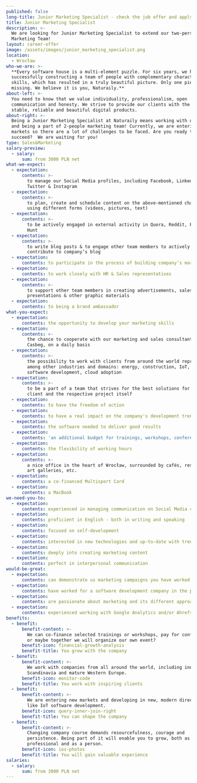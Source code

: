 ```yaml
---
published: false
long-title: Junior Marketing Specialist - check the job offer and apply
title: Junior Marketing Specialist
description: >-
  We are looking for Junior Marketing Specialist to extend our two-person
  Marketing Team!
layout: career-offer
image: /assets/images/junior_marketing_specialist.png
location:
  - Wrocław
who-we-are: >-
  **Every software house is a multi-element puzzle. For six years, we have been
  successfully constructing a team of people with complementary characters and
  skills, which has resulted in a truly beautiful picture. Only one piece is
  missing. We believe it is you, Naturaily.**
about-left: >-
  You need to know that we value individuality, professionalism, open
  communication and honesty. We strive to provide our clients with the best,
  stable, reliable and beautiful digital products.
about-right: >-
  Being a Junior Marketing Specialist at Naturaily means working with our CEO
  and being a part of 2-people marketing team! Currently, we are entering new
  markets so there are a lot of challenges to be faced. Are you ready to help us
  succeed?  We are waiting for you!
type: Sales&Marketing
salary-preview:
  - salary:
      sum: from 3000 PLN net
what-we-expect:
  - expectation:
      contents: >-
        to manage our Social Media profiles, including Facebook, LinkedIn,
        Twitter & Instagram
  - expectation:
      contents: >-
        to plan, create and schedule content on the above-mentioned channels,
        using different forms (videos, pictures, text)
  - expectation:
      contents: >-
        to be actively engaged in external activity in Quora, Reddit, Product
        Hunt
  - expectation:
      contents: >-
        to write blog posts & to engage other team members to actively
        contribute to company’s blog
  - expectation:
      contents: to participate in the process of building company’s marketing strategy
  - expectation:
      contents: to work closely with HR & Sales representatives
  - expectation:
      contents: >-
        to support other team members in creating advertisements, sales
        presentations & other graphic materials
  - expectation:
      contents: to being a brand ambassador
what-you-expect:
  - expectation:
      contents: the opportunity to develop your marketing skills
  - expectation:
      contents: >-
        the chance to cooperate with our marketing and sales consultants,
        Casbeg, on a daily basis
  - expectation:
      contents: >-
        the possibility to work with clients from around the world representing,
        among other industries and domains: energy, construction, IoT, embedded
        software development, cloud adoption
  - expectation:
      contents: >-
        to be a part of a team that strives for the best solutions for each
        client and the respective project itself
  - expectation:
      contents: to have the freedom of action
  - expectation:
      contents: to have a real impact on the company's development trends
  - expectation:
      contents: the software needed to deliver good results
  - expectation:
      contents: 'an additional budget for trainings, workshops, conferences, etc.'
  - expectation:
      contents: the flexibility of working hours
  - expectation:
      contents: >-
        a nice office in the heart of Wrocław, surrounded by cafés, restaurants,
        art galleries, etc.
  - expectation:
      contents: a co-financed Multisport Card
  - expectation:
      contents: a MacBook
we-need-you-to:
  - expectation:
      contents: experienced in managing communication on Social Media channels
  - expectation:
      contents: proficient in English - both in writing and speaking
  - expectation:
      contents: focused on self-development
  - expectation:
      contents: interested in new technologies and up-to-date with trends
  - expectation:
      contents: deeply into creating marketing content
  - expectation:
      contents: perfect in interpersonal communication
would-be-great:
  - expectation:
      contents: can demonstrate us marketing campaigns you have worked in
  - expectation:
      contents: have worked for a software development company in the past
  - expectation:
      contents: are passionate about marketing and its different approaches
  - expectation:
      contents: experienced working with Google Analytics and/or Ahrefs
benefits:
  - benefit:
      benefit-content: >-
        We can co-finance selected trainings or workshops, pay for conferences,
        or maybe together we will organize our own event?
      benefit-icon: financial-growth-analysis
      benefit-title: You grow with the company
  - benefit:
      benefit-content: >-
        We work with companies from all around the world, including innovative
        Scandinavia and mature Western Europe.
      benefit-icon: monitor-code
      benefit-title: You work with inspiring clients
  - benefit:
      benefit-content: >-
        We are entering new markets and developing in new, modern directions,
        like IoT software development.
      benefit-icon: query-inner-join-right
      benefit-title: You can shape the company
  - benefit:
      benefit-content: >-
        Changing company course demands resourcefulness, courage and
        persistence. Being part of it will enable you to grow, both as a
        professional and as a person.
      benefit-icon: ios-photos
      benefit-title: You will gain valuable experience
salaries:
  - salary:
      sum: from 3000 PLN net
---
```

